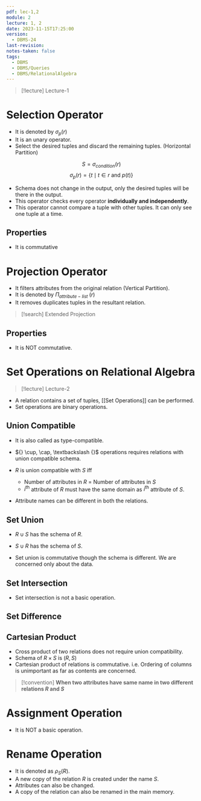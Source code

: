 ```yaml
---
pdf: lec-1,2
module: 2
lecture: 1, 2
date: 2023-11-15T17:25:00
version:
  - DBMS-24
last-revision: 
notes-taken: false
tags:
  - DBMS
  - DBMS/Queries
  - DBMS/RelationalAlgebra
---
```


> [!lecture] Lecture-1
# Selection Operator

- It is denoted by ${} \sigma_p(r) {}$
- It is an unary operator.
- Select the desired tuples and discard the remaining tuples. (Horizontal Partition)

$$
S = \sigma_{condition} (r)
$$
$$
\sigma_{p}(r) = \{t \mid t \in r \text{ and } p(t)\}
$$

- Schema does not change in the output, only the desired tuples will be there in the output.
- This operator checks every operator **individually and independently**.
- This operator cannot compare a tuple with other tuples. It can only see one tuple at a time.

## Properties
- It is commutative


# Projection Operator

- It filters attributes from the original relation (Vertical Partition).
- It is denoted by ${} \Pi_{attribute-list}\;(r) {}$
- It removes duplicates tuples in the resultant relation.


> [!search] Extended Projection

## Properties
- It is NOT commutative.


# Set Operations on Relational Algebra
> [!lecture] Lecture-2

- A relation contains a set of tuples, [[Set Operations]] can be performed.
- Set operations are binary operations.
## Union Compatible
- It is also called as type-compatible.
- ${} \cup, \cap, \textbackslash {}$ operations requires relations with union compatible schema.

- ${} R$ is union compatible with $S$ iff
	- Number of attributes in $R$ = Number of attributes in $S$
	- ${} i^\text{th} {}$ attribute of $R$ must have the same domain as ${} i^\text{th} {}$ attribute of $S {}$.
- Attribute names can be different in both the relations.


## Set Union
- ${} R \; \cup \; S {}$ has the schema of $R$.
- ${} S \; \cup \; R {}$ has the schema of ${} S {}$.

- Set union is commutative though the schema is different. We are concerned only about the data.

## Set Intersection
- Set intersection is not a basic operation.

## Set Difference

## Cartesian Product

- Cross product of two relations does not require union compatibility.
- Schema of ${} R \times S {}$ is ${} (R, S) {}$  
- Cartesian product of relations is commutative. i.e. Ordering of columns is unimportant as far as contents are concerned.

> [!convention] 
> **When two attributes have same name in two different relations ${} R$ and $S {}$**


# Assignment Operation
- It is NOT a basic operation.

# Rename Operation
- It is denoted as ${} \rho_S (R) {}$. 
- A new copy of the relation $R$ is created under the name $S$.
- Attributes can also be changed.
- A copy of the relation can also be renamed in the main memory.